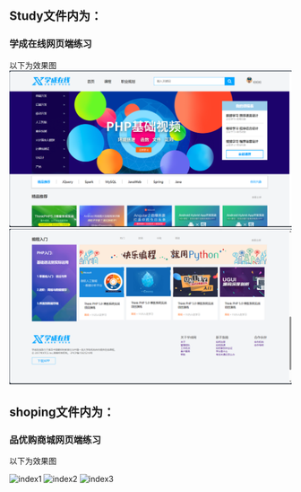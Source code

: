 ## Study文件内为：
### 学成在线网页端练习

以下为效果图
![image](pic-1.png)
![image](pic-2.png)
<p></p>
<p></p>
<p></p>

## shoping文件内为：
### 品优购商城网页端练习
以下为效果图

![index1](https://github.com/WuDreamer/mycollege/assets/162408159/7edacaf3-b80c-4d9d-8560-8c8b7c33664f)
![index2](https://github.com/WuDreamer/mycollege/assets/162408159/5f05a400-8557-42ec-a3a3-e47d627628eb)
![index3](https://github.com/WuDreamer/mycollege/assets/162408159/3cb11748-ca30-419b-b80c-377b139829ba)
